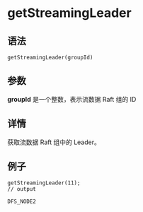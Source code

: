 # getStreamingLeader

## 语法

`getStreamingLeader(groupId)`

## 参数

**groupId** 是一个整数，表示流数据 Raft 组的 ID

## 详情

获取流数据 Raft 组中的 Leader。

## 例子

```
getStreamingLeader(11);
// output

DFS_NODE2
```

